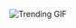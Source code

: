 ![Trending GIF](https://media0.giphy.com/media/v1.Y2lkPThiYjIxNzcyeWc3YjRmaGhlZWRodXMxMGk2NmhjcnA5dTk1d2xycnJsZHF0YWFwYyZlcD12MV9naWZzX3NlYXJjaCZjdD1n/rplvK3z0IzLqBxVJWk/giphy.gif)
